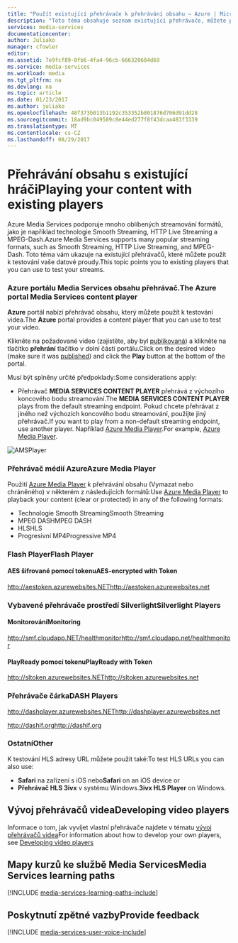 ```yaml
---
title: "Použít existující přehrávače k přehrávání obsahu – Azure | Microsoft Docs"
description: "Toto téma obsahuje seznam existující přehrávače, můžete použít k přehrávání obsahu."
services: media-services
documentationcenter: 
author: Juliako
manager: cfowler
editor: 
ms.assetid: 7e9fcf89-0fb6-4fa4-96cb-666320684d69
ms.service: media-services
ms.workload: media
ms.tgt_pltfrm: na
ms.devlang: na
ms.topic: article
ms.date: 01/23/2017
ms.author: juliako
ms.openlocfilehash: 48f373b013b1192c353352b801876d706d91dd28
ms.sourcegitcommit: 18ad9bc049589c8e44ed277f8f43dcaa483f3339
ms.translationtype: MT
ms.contentlocale: cs-CZ
ms.lasthandoff: 08/29/2017
---
```

# <a name="playing-your-content-with-existing-players"></a><span data-ttu-id="97ccc-103">Přehrávání obsahu s existující hráči</span><span class="sxs-lookup"><span data-stu-id="97ccc-103">Playing your content with existing players</span></span>
<span data-ttu-id="97ccc-104">Azure Media Services podporuje mnoho oblíbených streamování formátů, jako je například technologie Smooth Streaming, HTTP Live Streaming a MPEG-Dash.</span><span class="sxs-lookup"><span data-stu-id="97ccc-104">Azure Media Services supports many popular streaming formats, such as Smooth Streaming, HTTP Live Streaming, and MPEG-Dash.</span></span> <span data-ttu-id="97ccc-105">Toto téma vám ukazuje na existující přehrávačů, které můžete použít k testování vaše datové proudy.</span><span class="sxs-lookup"><span data-stu-id="97ccc-105">This topic points you to existing players that you can use to test your streams.</span></span>

### <a name="the-azure-portal-media-services-content-player"></a><span data-ttu-id="97ccc-106">Azure portálu Media Services obsahu přehrávač.</span><span class="sxs-lookup"><span data-stu-id="97ccc-106">The Azure portal Media Services content player</span></span>
<span data-ttu-id="97ccc-107">**Azure** portál nabízí přehrávač obsahu, který můžete použít k testování videa.</span><span class="sxs-lookup"><span data-stu-id="97ccc-107">The **Azure** portal provides a content player that you can use to test your video.</span></span>

<span data-ttu-id="97ccc-108">Klikněte na požadované video (zajistěte, aby byl [publikovaná](media-services-portal-publish.md)) a klikněte na tlačítko **přehrání** tlačítko v dolní části portálu.</span><span class="sxs-lookup"><span data-stu-id="97ccc-108">Click on the desired video (make sure it was [published](media-services-portal-publish.md)) and click the **Play** button at the bottom of the portal.</span></span>

<span data-ttu-id="97ccc-109">Musí být splněny určité předpoklady:</span><span class="sxs-lookup"><span data-stu-id="97ccc-109">Some considerations apply:</span></span>

* <span data-ttu-id="97ccc-110">Přehrávač **MEDIA SERVICES CONTENT PLAYER** přehrává z výchozího koncového bodu streamování.</span><span class="sxs-lookup"><span data-stu-id="97ccc-110">The **MEDIA SERVICES CONTENT PLAYER** plays from the default streaming endpoint.</span></span> <span data-ttu-id="97ccc-111">Pokud chcete přehrávat z jiného než výchozích koncového bodu streamování, použijte jiný přehrávač.</span><span class="sxs-lookup"><span data-stu-id="97ccc-111">If you want to play from a non-default streaming endpoint, use another player.</span></span> <span data-ttu-id="97ccc-112">Například [Azure Media Player](http://amsplayer.azurewebsites.net/azuremediaplayer.html).</span><span class="sxs-lookup"><span data-stu-id="97ccc-112">For example, [Azure Media Player](http://amsplayer.azurewebsites.net/azuremediaplayer.html).</span></span>

![AMSPlayer][AMSPlayer]

### <a name="azure-media-player"></a><span data-ttu-id="97ccc-114">Přehrávač médií Azure</span><span class="sxs-lookup"><span data-stu-id="97ccc-114">Azure Media Player</span></span>
<span data-ttu-id="97ccc-115">Použití [Azure Media Player](http://amsplayer.azurewebsites.net/azuremediaplayer.html) k přehrávání obsahu (Vymazat nebo chráněného) v některém z následujících formátů:</span><span class="sxs-lookup"><span data-stu-id="97ccc-115">Use [Azure Media Player](http://amsplayer.azurewebsites.net/azuremediaplayer.html) to playback your content (clear or protected) in any of the following formats:</span></span>

* <span data-ttu-id="97ccc-116">Technologie Smooth Streaming</span><span class="sxs-lookup"><span data-stu-id="97ccc-116">Smooth Streaming</span></span>
* <span data-ttu-id="97ccc-117">MPEG DASH</span><span class="sxs-lookup"><span data-stu-id="97ccc-117">MPEG DASH</span></span>
* <span data-ttu-id="97ccc-118">HLS</span><span class="sxs-lookup"><span data-stu-id="97ccc-118">HLS</span></span>
* <span data-ttu-id="97ccc-119">Progresivní MP4</span><span class="sxs-lookup"><span data-stu-id="97ccc-119">Progressive MP4</span></span>

### <a name="flash-player"></a><span data-ttu-id="97ccc-120">Flash Player</span><span class="sxs-lookup"><span data-stu-id="97ccc-120">Flash Player</span></span>
#### <a name="aes-encrypted-with-token"></a><span data-ttu-id="97ccc-121">AES šifrované pomocí tokenu</span><span class="sxs-lookup"><span data-stu-id="97ccc-121">AES-encrypted with Token</span></span>
[<span data-ttu-id="97ccc-122">http://aestoken.azurewebsites.NET</span><span class="sxs-lookup"><span data-stu-id="97ccc-122">http://aestoken.azurewebsites.net</span></span>](http://aestoken.azurewebsites.net)

### <a name="silverlight-players"></a><span data-ttu-id="97ccc-123">Vybavené přehrávače prostředí Silverlight</span><span class="sxs-lookup"><span data-stu-id="97ccc-123">Silverlight Players</span></span>
#### <a name="monitoring"></a><span data-ttu-id="97ccc-124">Monitorování</span><span class="sxs-lookup"><span data-stu-id="97ccc-124">Monitoring</span></span>
[<span data-ttu-id="97ccc-125">http://smf.cloudapp.NET/healthmonitor</span><span class="sxs-lookup"><span data-stu-id="97ccc-125">http://smf.cloudapp.net/healthmonitor</span></span>](http://smf.cloudapp.net/healthmonitor)

#### <a name="playready-with-token"></a><span data-ttu-id="97ccc-126">PlayReady pomocí tokenu</span><span class="sxs-lookup"><span data-stu-id="97ccc-126">PlayReady with Token</span></span>
[<span data-ttu-id="97ccc-127">http://sltoken.azurewebsites.NET</span><span class="sxs-lookup"><span data-stu-id="97ccc-127">http://sltoken.azurewebsites.net</span></span>](http://sltoken.azurewebsites.net)

### <a name="dash-players"></a><span data-ttu-id="97ccc-128">Přehrávače čárka</span><span class="sxs-lookup"><span data-stu-id="97ccc-128">DASH Players</span></span>
[<span data-ttu-id="97ccc-129">http://dashplayer.azurewebsites.NET</span><span class="sxs-lookup"><span data-stu-id="97ccc-129">http://dashplayer.azurewebsites.net</span></span>](http://dashplayer.azurewebsites.net)

[<span data-ttu-id="97ccc-130">http://dashif.org</span><span class="sxs-lookup"><span data-stu-id="97ccc-130">http://dashif.org</span></span>](http://dashif.org)

### <a name="other"></a><span data-ttu-id="97ccc-131">Ostatní</span><span class="sxs-lookup"><span data-stu-id="97ccc-131">Other</span></span>
<span data-ttu-id="97ccc-132">K testování HLS adresy URL můžete použít také:</span><span class="sxs-lookup"><span data-stu-id="97ccc-132">To test HLS URLs you can also use:</span></span>

* <span data-ttu-id="97ccc-133">**Safari** na zařízení s iOS nebo</span><span class="sxs-lookup"><span data-stu-id="97ccc-133">**Safari** on an iOS device or</span></span>
* <span data-ttu-id="97ccc-134">**Přehrávač HLS 3ivx** v systému Windows.</span><span class="sxs-lookup"><span data-stu-id="97ccc-134">**3ivx HLS Player** on Windows.</span></span>

## <a name="developing-video-players"></a><span data-ttu-id="97ccc-135">Vývoj přehrávačů videa</span><span class="sxs-lookup"><span data-stu-id="97ccc-135">Developing video players</span></span>
<span data-ttu-id="97ccc-136">Informace o tom, jak vyvíjet vlastní přehrávače najdete v tématu [vývoj přehrávačů videa](media-services-develop-video-players.md)</span><span class="sxs-lookup"><span data-stu-id="97ccc-136">For information about how to develop your own players, see [Developing video players](media-services-develop-video-players.md)</span></span>

## <a name="media-services-learning-paths"></a><span data-ttu-id="97ccc-137">Mapy kurzů ke službě Media Services</span><span class="sxs-lookup"><span data-stu-id="97ccc-137">Media Services learning paths</span></span>
[!INCLUDE [media-services-learning-paths-include](../../includes/media-services-learning-paths-include.md)]

## <a name="provide-feedback"></a><span data-ttu-id="97ccc-138">Poskytnutí zpětné vazby</span><span class="sxs-lookup"><span data-stu-id="97ccc-138">Provide feedback</span></span>
[!INCLUDE [media-services-user-voice-include](../../includes/media-services-user-voice-include.md)]

[AMSPlayer]: ./media/media-services-playback-content-with-existing-players/media-services-portal-player.png
